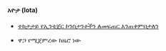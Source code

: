 #### አዮታ (Iota)

* [ተከታታይ የኢንቲጀር ኮንስታንቶችን ለመፍጠር እንጠቀምበታለን](https://golang.org/ref/spec#Iota)

* ዋጋ የሚጀምረው ከዜሮ ነው
